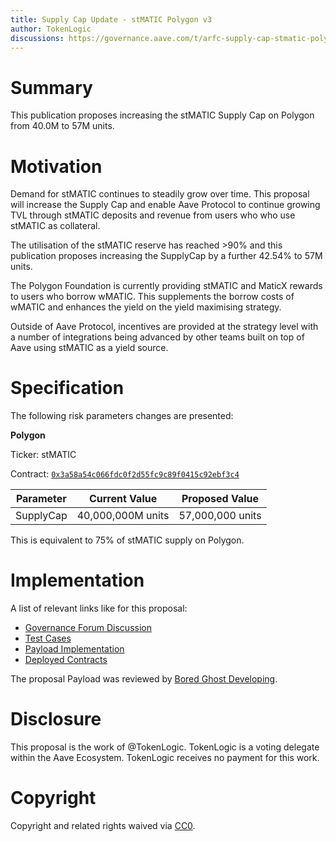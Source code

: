 ```yaml
---
title: Supply Cap Update - stMATIC Polygon v3
author: TokenLogic
discussions: https://governance.aave.com/t/arfc-supply-cap-stmatic-polygon/14355
---
```


# Summary

This publication proposes increasing the stMATIC Supply Cap on Polygon from 40.0M to 57M units.

# Motivation

Demand for stMATIC continues to steadily grow over time. This proposal will increase the Supply Cap and enable Aave Protocol to continue growing TVL through stMATIC deposits and revenue from users who who use stMATIC as collateral.

The utilisation of the stMATIC reserve has reached >90% and this publication proposes increasing the SupplyCap by a further 42.54% to 57M units.

The Polygon Foundation is currently providing stMATIC and MaticX rewards to users who borrow wMATIC. This supplements the borrow costs of wMATIC and enhances the yield on the yield maximising strategy.

Outside of Aave Protocol, incentives are provided at the strategy level with a number of integrations being advanced by other teams built on top of Aave using stMATIC as a yield source.

# Specification

The following risk parameters changes are presented:

**Polygon** 

Ticker: stMATIC

Contract: [`0x3a58a54c066fdc0f2d55fc9c89f0415c92ebf3c4`](https://polygonscan.com/address/0x3a58a54c066fdc0f2d55fc9c89f0415c92ebf3c4)

|Parameter|Current Value|Proposed Value|
| --- | --- | --- |
|SupplyCap|40,000,000M units|57,000,000 units|

This is equivalent to 75% of stMATIC supply on Polygon. 

# Implementation

A list of relevant links like for this proposal:

* [Governance Forum Discussion](https://governance.aave.com/t/arfc-supply-cap-stmatic-polygon/14355)
* [Test Cases](TODO)
* [Payload Implementation](TODO)
* [Deployed Contracts](TODO)

The proposal Payload was reviewed by [Bored Ghost Developing](https://bgdlabs.com/).

# Disclosure

This proposal is the work of @TokenLogic. TokenLogic is a voting delegate within the Aave Ecosystem. TokenLogic receives no payment for this work.

# Copyright

Copyright and related rights waived via [CC0](https://creativecommons.org/publicdomain/zero/1.0/).